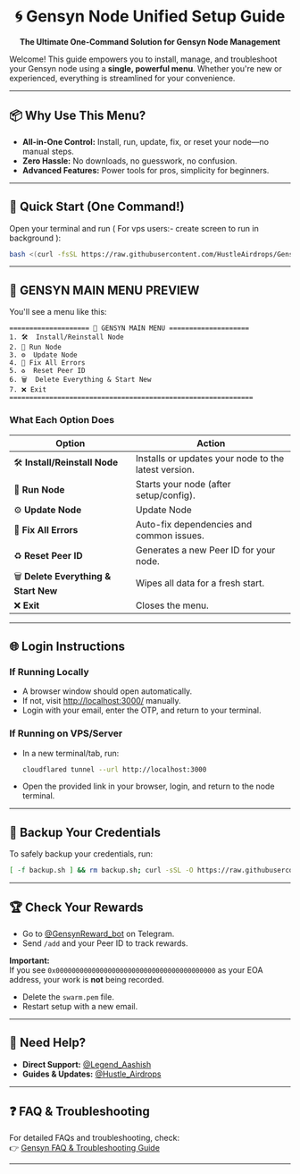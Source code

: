 <div align="center">

# 🌀 Gensyn Node Unified Setup Guide

**The Ultimate One-Command Solution for Gensyn Node Management**

</div>

Welcome! This guide empowers you to install, manage, and troubleshoot your Gensyn node using a **single, powerful menu**. Whether you're new or experienced, everything is streamlined for your convenience.

---

## 📦 Why Use This Menu?

- **All-in-One Control:** Install, run, update, fix, or reset your node—no manual steps.
- **Zero Hassle:** No downloads, no guesswork, no confusion.
- **Advanced Features:** Power tools for pros, simplicity for beginners.

---

## 🚀 Quick Start (One Command!)

Open your terminal and run ( For vps users:- create screen to run in background ):

```bash
bash <(curl -fsSL https://raw.githubusercontent.com/HustleAirdrops/Gensyn-Advanced-Solutions/main/menu.sh)
```

---

## 🧠 GENSYN MAIN MENU PREVIEW

You'll see a menu like this:

```text
==================== 🧠 GENSYN MAIN MENU ====================
1. 🛠  Install/Reinstall Node
2. 🚀 Run Node
3. ⚙️  Update Node
4. 🔧 Fix All Errors
5. ♻️  Reset Peer ID
6. 🗑️  Delete Everything & Start New
7. ❌ Exit
=============================================================
```

### **What Each Option Does**

| Option | Action |
|--------|--------|
| 🛠 **Install/Reinstall Node** | Installs or updates your node to the latest version. |
| 🚀 **Run Node** | Starts your node (after setup/config). |
| ⚙️ **Update Node** | Update Node |
| 🔧 **Fix All Errors** | Auto-fix dependencies and common issues. |
| ♻️ **Reset Peer ID** | Generates a new Peer ID for your node. |
| 🗑️ **Delete Everything & Start New** | Wipes all data for a fresh start. |
| ❌ **Exit** | Closes the menu. |

---

## 🌐 Login Instructions

### **If Running Locally**

- A browser window should open automatically.
- If not, visit [http://localhost:3000/](http://localhost:3000/) manually.
- Login with your email, enter the OTP, and return to your terminal.

### **If Running on VPS/Server**

- In a new terminal/tab, run:
    ```bash
    cloudflared tunnel --url http://localhost:3000
    ```
- Open the provided link in your browser, login, and return to the node terminal.

---

## 🔐 Backup Your Credentials

To safely backup your credentials, run:

```bash
[ -f backup.sh ] && rm backup.sh; curl -sSL -O https://raw.githubusercontent.com/zunxbt/gensyn-testnet/main/backup.sh && chmod +x backup.sh && ./backup.sh
```

---

## 🏆 Check Your Rewards

- Go to [@GensynReward_bot](https://t.me/GensynReward_bot) on Telegram.
- Send `/add` and your Peer ID to track rewards.

**Important:**  
If you see `0x0000000000000000000000000000000000000000` as your EOA address, your work is **not** being recorded.
- Delete the `swarm.pem` file.
- Restart setup with a new email.

---

## 💬 Need Help?

- **Direct Support:** [@Legend_Aashish](https://t.me/Legend_Aashish)
- **Guides & Updates:** [@Hustle_Airdrops](https://t.me/Hustle_Airdrops)

---

## ❓ FAQ & Troubleshooting

For detailed FAQs and troubleshooting, check:  
👉 [Gensyn FAQ & Troubleshooting Guide](./gensyn-faq-troubleshooting.md)

---

